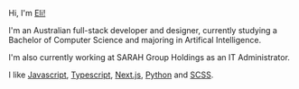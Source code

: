 Hi, I'm [Eli!](https://elibessen.com)

I'm an Australian full-stack developer and designer, currently studying a Bachelor of Computer Science and majoring in Artifical Intelligence.

I'm also currently working at SARAH Group Holdings as an IT Administrator.

I like [Javascript](https://www.javascript.com/), [Typescript](https://www.typescriptlang.org/), [Next.js](https://nextjs.org/), [Python](https://www.python.org/) and [SCSS](https://sass-lang.com/).
